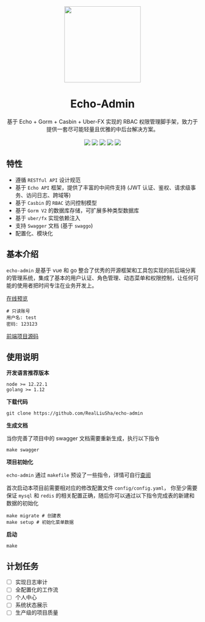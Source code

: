 <div align=center>
<img src="https://images.liusha.me/common/logo.png" width=200" height="200" />
</div>

<h1 align="center">Echo-Admin</h1>

<div align="center">
 基于 Echo + Gorm + Casbin + Uber-FX 实现的 RBAC 权限管理脚手架，致力于提供一套尽可能轻量且优雅的中后台解决方案。
 
<br/>
<br/>

<div align=center>
<img src="https://img.shields.io/badge/golang-1.12-blue"/>
<img src="https://img.shields.io/badge/echo-4.2.2-lightBlue"/>
<img src="https://img.shields.io/badge/gorm-1.21.8-red"/>
<img src="https://img.shields.io/badge/casbin-2.26.0-brightgreen"/>
<img src="https://img.shields.io/badge/vue-2.6.12-green"/>
</div>

</div>

## 特性
* 遵循 `RESTful API` 设计规范
* 基于 `Echo API` 框架，提供了丰富的中间件支持 (JWT 认证、鉴权、请求级事务、访问日志、跨域等)
* 基于 `Casbin` 的 `RBAC` 访问控制模型
* 基于 `Gorm V2` 的数据库存储，可扩展多种类型数据库
* 基于 `uber/fx` 实现依赖注入
* 支持 `Swagger` 文档 (基于 `swaggo`)
* 配置化、模块化

## 基本介绍

`echo-admin` 是基于 vue 和 go 整合了优秀的开源框架和工具包实现的前后端分离的管理系统，集成了基本的用户认证、角色管理、动态菜单和权限控制，让任何可能的使用者把时间专注在业务开发上。

[在线预览](https://admin.srelab.cn)
 
```
# 只读账号
用户名: test
密码: 123123
```


[前端项目源码](https://github.com/RealLiuSha/echo-admin-ui)

## 使用说明

**开发语言推荐版本**

```
node >= 12.22.1
golang >= 1.12 
```

**下载代码**

```
git clone https://github.com/RealLiuSha/echo-admin
```

**生成文档**

当你完善了项目中的 swagger 文档需要重新生成，执行以下指令

```
make swagger
```

**项目初始化**

`echo-admin` 通过 `makefile` 预设了一些指令，详情可自行[查阅](https://github.com/RealLiuSha/echo-admin/blob/main/Makefile)

首次启动本项目前需要相对应的修改配置文件 `config/config.yaml`， 你至少需要保证 `mysql` 和 `redis` 的相关配置正确，随后你可以通过以下指令完成表的新建和数据的初始化 

```
make migrate # 创建表
make setup # 初始化菜单数据
```

**启动**

```
make
```

## 计划任务

- [ ] 实现日志审计
- [ ] 全配置化的工作流
- [ ] 个人中心
- [ ] 系统状态展示
- [ ] 生产级的项目质量